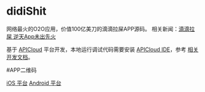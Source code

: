 # didiShit

网络最火的O2O应用，价值100亿美刀的滴滴拉屎APP源码。
相关新闻：[滴滴拉屎 逆天App未出先火](http://gd.sina.com.cn/4g/news/2015-03-13/16331346.html?qq-pf-to=pcqq.group)

基于 [APICloud](http://www.apicloud.com/) 平台开发，本地运行调试代码需要安装 [APICloud IDE](http://docs.apicloud.com/APICloud/download)，参考
[相关开发文档](http://docs.apicloud.com/%E7%AB%AFAPI/api)。

#APP二维码

[iOS 平台](https://github.com/jinlong/didiShit/blob/master/didi-ios.png) 
[Android 平台](https://github.com/jinlong/didiShit/blob/master/didi-android.png)









